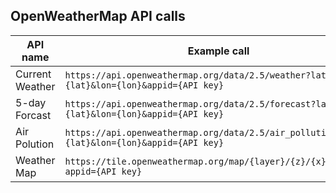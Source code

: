 ## OpenWeatherMap API calls

|API name| Example call| API Doc |
|--------|----|------------------|
| Current Weather | `https://api.openweathermap.org/data/2.5/weather?lat={lat}&lon={lon}&appid={API key}`| [link](https://openweathermap.org/current) |
| 5-day Forcast | `https://api.openweathermap.org/data/2.5/forecast?lat={lat}&lon={lon}&appid={API key}` | [link](https://openweathermap.org/forecast5)
| Air Polution | `https://api.openweathermap.org/data/2.5/air_pollution?lat={lat}&lon={lon}&appid={API key}` | [link](https://openweathermap.org/api/air-pollution)
| Weather Map | `https://tile.openweathermap.org/map/{layer}/{z}/{x}/{y}.png?appid={API key}` | [link](https://openweathermap.org/api/weathermaps)


